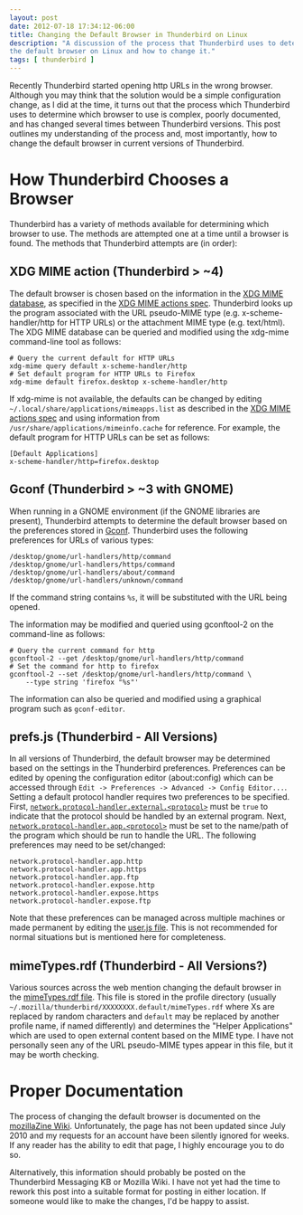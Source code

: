 ```yaml
---
layout: post
date: 2012-07-18 17:34:12-06:00
title: Changing the Default Browser in Thunderbird on Linux
description: "A discussion of the process that Thunderbird uses to determine \
the default browser on Linux and how to change it."
tags: [ thunderbird ]
---
```

Recently Thunderbird started opening http URLs in the wrong browser.  Although
you may think that the solution would be a simple configuration change, as I
did at the time, it turns out that the process which Thunderbird uses to
determine which browser to use is complex, poorly documented, and has changed
several times between Thunderbird versions.  This post outlines my
understanding of the process and, most importantly, how to change the default
browser in current versions of Thunderbird.

<!--more-->

# How Thunderbird Chooses a Browser

Thunderbird has a variety of methods available for determining which browser to
use.  The methods are attempted one at a time until a browser is found.  The
methods that Thunderbird attempts are (in order):

## XDG MIME action (Thunderbird > ~4)

The default browser is chosen based on the information in the [XDG MIME
database](http://www.freedesktop.org/wiki/Specifications/shared-mime-info-spec),
as specified in the
[XDG MIME actions spec](http://www.freedesktop.org/wiki/Specifications/mime-actions-spec).
Thunderbird looks up the program associated with the URL pseudo-MIME type (e.g.
x-scheme-handler/http for HTTP URLs) or the attachment MIME type (e.g.
text/html).  The XDG MIME database can be queried and modified using the
xdg-mime command-line tool as follows:

    # Query the current default for HTTP URLs
    xdg-mime query default x-scheme-handler/http
    # Set default program for HTTP URLs to Firefox
    xdg-mime default firefox.desktop x-scheme-handler/http

If xdg-mime is not available, the defaults can be changed by editing
`~/.local/share/applications/mimeapps.list` as described in the
[XDG MIME actions spec](http://www.freedesktop.org/wiki/Specifications/mime-actions-spec#User-specified_application_ordering)
and using information from `/usr/share/applications/mimeinfo.cache` for
reference.  For example, the default program for HTTP URLs can be set as
follows:

    [Default Applications]
    x-scheme-handler/http=firefox.desktop

## Gconf (Thunderbird > ~3 with GNOME)

When running in a GNOME environment (if the GNOME libraries are present),
Thunderbird attempts to determine the default browser based on the preferences
stored in [Gconf](http://projects.gnome.org/gconf/).  Thunderbird uses the
following preferences for URLs of various types:

    /desktop/gnome/url-handlers/http/command
    /desktop/gnome/url-handlers/https/command
    /desktop/gnome/url-handlers/about/command
    /desktop/gnome/url-handlers/unknown/command

If the command string contains `%s`, it will be substituted with the URL being
opened.

The information may be modified and queried using gconftool-2 on the command-line as follows:

    # Query the current command for http
    gconftool-2 --get /desktop/gnome/url-handlers/http/command
    # Set the command for http to firefox
    gconftool-2 --set /desktop/gnome/url-handlers/http/command \
        --type string 'firefox "%s"'

The information can also be queried and modified using a graphical program
such as `gconf-editor`.

## prefs.js (Thunderbird - All Versions)

In all versions of Thunderbird, the default browser may be determined based on
the settings in the Thunderbird preferences.  Preferences can be edited by
opening the configuration editor (about:config) which can be accessed through
`Edit -> Preferences -> Advanced -> Config Editor...`.  Setting a default
protocol handler requires two preferences to be specified.  First,
[`network.protocol-handler.external.<protocol>`](http://kb.mozillazine.org/Network.protocol-handler.external.%28protocol%29)
must be `true` to indicate that
the protocol should be handled by an external program.  Next,
[`network.protocol-handler.app.<protocol>`](http://kb.mozillazine.org/Network.protocol-handler.app.%28protocol%29)
must be set to the name/path of the
program which should be run to handle the URL.  The following preferences may
need to be set/changed:

    network.protocol-handler.app.http
    network.protocol-handler.app.https
    network.protocol-handler.app.ftp
    network.protocol-handler.expose.http
    network.protocol-handler.expose.https
    network.protocol-handler.expose.ftp

Note that these preferences can be managed across multiple machines or made
permanent by editing the [user.js file](http://kb.mozillazine.org/User.js_file).
This is not recommended for normal situations but is mentioned here for
completeness.

## mimeTypes.rdf (Thunderbird - All Versions?)

Various sources across the web mention changing the default browser in the
[mimeTypes.rdf file](http://kb.mozillazine.org/MimeTypes.rdf).  This file is
stored in the profile directory (usually
`~/.mozilla/thunderbird/XXXXXXXX.default/mimeTypes.rdf` where Xs are replaced
by random characters and `default` may be replaced by another profile name, if
named differently) and determines the "Helper Applications" which are used to
open external content based on the MIME type.  I have not personally seen any
of the URL pseudo-MIME types appear in this file, but it may be worth checking.

# Proper Documentation

The process of changing the default browser is documented on the
[mozillaZine Wiki](http://kb.mozillazine.org/Default_browser#Setting_the_browser_that_opens_in_Thunderbird_-_Linux).
Unfortunately, the page has not been updated since July 2010 and my requests
for an account have been silently ignored for weeks.  If any reader has the
ability to edit that page, I highly encourage you to do so.

Alternatively, this information should probably be posted on the Thunderbird
Messaging KB or Mozilla Wiki.  I have not yet had the time to rework this post
into a suitable format for posting in either location.  If someone would like
to make the changes, I'd be happy to assist.
